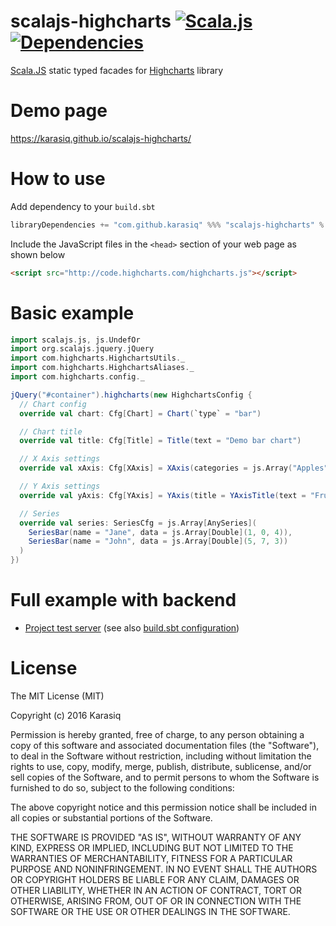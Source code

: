 # scalajs-highcharts [![Scala.js](http://scala-js.org/assets/badges/scalajs-0.6.5.svg)](http://scala-js.org) [![Dependencies](https://app.updateimpact.com/badge/692686982173822976/scalajs-highcharts.svg?config=compile)](https://app.updateimpact.com/latest/692686982173822976/scalajs-highcharts)
[Scala.JS](http://scala-js.org/) static typed facades for [Highcharts](http://www.highcharts.com) library

# Demo page
https://karasiq.github.io/scalajs-highcharts/

# How to use
Add dependency to your `build.sbt`
```scala
libraryDependencies += "com.github.karasiq" %%% "scalajs-highcharts" % "1.1.0"
```

Include the JavaScript files in the `<head>` section of your web page as shown below
```html
<script src="http://code.highcharts.com/highcharts.js"></script>
```

# Basic example
```scala
import scalajs.js, js.UndefOr
import org.scalajs.jquery.jQuery
import com.highcharts.HighchartsUtils._
import com.highcharts.HighchartsAliases._
import com.highcharts.config._

jQuery("#container").highcharts(new HighchartsConfig {
  // Chart config
  override val chart: Cfg[Chart] = Chart(`type` = "bar")

  // Chart title
  override val title: Cfg[Title] = Title(text = "Demo bar chart")

  // X Axis settings
  override val xAxis: Cfg[XAxis] = XAxis(categories = js.Array("Apples", "Bananas", "Oranges"))

  // Y Axis settings
  override val yAxis: Cfg[YAxis] = YAxis(title = YAxisTitle(text = "Fruit eaten"))

  // Series
  override val series: SeriesCfg = js.Array[AnySeries](
    SeriesBar(name = "Jane", data = js.Array[Double](1, 0, 4)),
    SeriesBar(name = "John", data = js.Array[Double](5, 7, 3))
  )
})
```

# Full example with backend
* [Project test server](https://github.com/Karasiq/scalajs-highcharts/tree/master/test) (see also [build.sbt configuration](https://github.com/Karasiq/scalajs-highcharts/blob/master/build.sbt#L59))

# License
The MIT License (MIT)

Copyright (c) 2016 Karasiq

Permission is hereby granted, free of charge, to any person obtaining a copy
of this software and associated documentation files (the "Software"), to deal
in the Software without restriction, including without limitation the rights
to use, copy, modify, merge, publish, distribute, sublicense, and/or sell
copies of the Software, and to permit persons to whom the Software is
furnished to do so, subject to the following conditions:

The above copyright notice and this permission notice shall be included in
all copies or substantial portions of the Software.

THE SOFTWARE IS PROVIDED "AS IS", WITHOUT WARRANTY OF ANY KIND, EXPRESS OR
IMPLIED, INCLUDING BUT NOT LIMITED TO THE WARRANTIES OF MERCHANTABILITY,
FITNESS FOR A PARTICULAR PURPOSE AND NONINFRINGEMENT. IN NO EVENT SHALL THE
AUTHORS OR COPYRIGHT HOLDERS BE LIABLE FOR ANY CLAIM, DAMAGES OR OTHER
LIABILITY, WHETHER IN AN ACTION OF CONTRACT, TORT OR OTHERWISE, ARISING FROM,
OUT OF OR IN CONNECTION WITH THE SOFTWARE OR THE USE OR OTHER DEALINGS IN
THE SOFTWARE.
